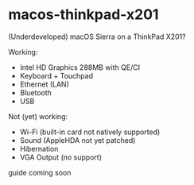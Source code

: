 # macos-thinkpad-x201
(Underdeveloped) macOS Sierra on a ThinkPad X201?

Working:
- Intel HD Graphics 288MB with QE/CI
- Keyboard + Touchpad
- Ethernet (LAN)
- Bluetooth
- USB

Not (yet) working:
- Wi-Fi (built-in card not natively supported)
- Sound (AppleHDA not yet patched)
- Hibernation
- VGA Output (no support)

guide coming soon
